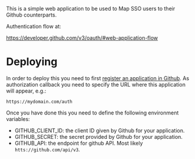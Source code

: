 This is a simple web application to be used to Map SSO users to their
Github counterparts.

Authentication flow at:

https://developer.github.com/v3/oauth/#web-application-flow

# Deploying

In order to deploy this you need to first [register an application in
Github](https://github.com/settings/applications/new). As authorization
callback you need to specify the URL where this application will appear, e.g.:

    https://mydomain.com/auth

Once you have done this you need to define the following environment variables:

- GITHUB_CLIENT_ID: the client ID given by Github for your application.
- GITHUB_SECRET: the secret provided by Github for your application.
- GITHUB_API: the endpoint for github API. Most likely `htts://github.com/api/v3`.


